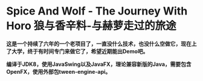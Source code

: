 # Spice And Wolf - The Journey With Horo 狼与香辛料-与赫萝走过的旅途
**这是一个持续了六年的一个老项目了，一直没什么技术，也没什么空做它，现在上了大学，终于有时间专门来做它了，希望近期能出Demo吧。**

**编译于JDK8，使用JavaSwing以及JavaFX，理论兼容新版的Java，需要包含OpenFX，使用外部包tween-engine-api。**